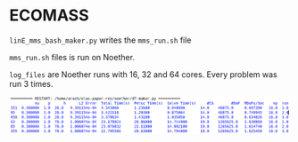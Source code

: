 # ECOMASS

`linE_mms_bash_maker.py` writes the `mms_run.sh` file

`mms_run.sh` files is run on Noether.

`log_files` are Noether runs with 16, 32 and 64 cores. Every problem was run 3 times.

![plot](df-res.png)
